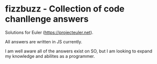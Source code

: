 # fizzbuzz - Collection of code chanllenge answers
Solutions for Euler (https://projecteuler.net).

All answers are written in JS currently.

I am well aware all of the answers exist on SO, but I am looking to expand my knowledge and abilites as a programmer.
